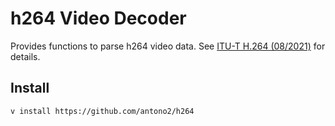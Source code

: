 

# h264 Video Decoder
Provides functions to parse h264 video data.
See [ITU-T H.264 (08/2021)](https://www.itu.int/ITU-T/recommendations/rec.aspx?rec=14659) for details.

## Install
`v install https://github.com/antono2/h264`

